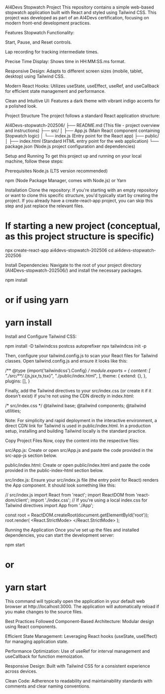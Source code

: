 AI4Devs Stopwatch Project
This repository contains a simple web-based stopwatch application built with React and styled using Tailwind CSS. This project was developed as part of an AI4Devs certification, focusing on modern front-end development practices.

Features
Stopwatch Functionality:

Start, Pause, and Reset controls.

Lap recording for tracking intermediate times.

Precise Time Display: Shows time in HH:MM:SS.ms format.

Responsive Design: Adapts to different screen sizes (mobile, tablet, desktop) using Tailwind CSS.

Modern React Hooks: Utilizes useState, useEffect, useRef, and useCallback for efficient state management and performance.

Clean and Intuitive UI: Features a dark theme with vibrant indigo accents for a polished look.

Project Structure
The project follows a standard React application structure:

AI4Devs-stopwatch-202506/
├── README.md             (This file - project overview and instructions)
├── src/
│   ├── App.js            (Main React component containing Stopwatch logic)
│   └── index.js          (Entry point for the React app)
├── public/
│   ├── index.html        (Standard HTML entry point for the web application)
└── package.json          (Node.js project configuration and dependencies)

Setup and Running
To get this project up and running on your local machine, follow these steps:

Prerequisites
Node.js (LTS version recommended)

npm (Node Package Manager, comes with Node.js) or Yarn

Installation
Clone the repository:
If you're starting with an empty repository or want to clone this specific structure, you'd typically start by creating the project. If you already have a create-react-app project, you can skip this step and just replace the relevant files.

# If starting a new project (conceptual, as this project structure is specific)
npx create-react-app ai4devs-stopwatch-202506
cd ai4devs-stopwatch-202506

Install Dependencies:
Navigate to the root of your project directory (AI4Devs-stopwatch-202506/) and install the necessary packages.

npm install
# or if using yarn
# yarn install

Install and Configure Tailwind CSS:

npm install -D tailwindcss postcss autoprefixer
npx tailwindcss init -p

Then, configure your tailwind.config.js to scan your React files for Tailwind classes. Open tailwind.config.js and ensure it looks like this:

/** @type {import('tailwindcss').Config} */
module.exports = {
  content: [
    "./src/**/*.{js,jsx,ts,tsx}",
    "./public/index.html",
  ],
  theme: {
    extend: {},
  },
  plugins: [],
}

Finally, add the Tailwind directives to your src/index.css (or create it if it doesn't exist) if you're not using the CDN directly in index.html:

/* src/index.css */
@tailwind base;
@tailwind components;
@tailwind utilities;

Note: For simplicity and rapid deployment in the interactive environment, a direct CDN link for Tailwind is used in public/index.html. In a production setup, installing and building Tailwind locally is the standard practice.

Copy Project Files
Now, copy the content into the respective files:

src/App.js: Create or open src/App.js and paste the code provided in the src-app-js section below.

public/index.html: Create or open public/index.html and paste the code provided in the public-index-html section below.

src/index.js: Ensure your src/index.js file (the entry point for React) renders the App component. It should look something like this:

// src/index.js
import React from 'react';
import ReactDOM from 'react-dom/client';
import './index.css'; // If you're using a local index.css for Tailwind directives
import App from './App';

const root = ReactDOM.createRoot(document.getElementById('root'));
root.render(
  <React.StrictMode>
    <App />
  </React.StrictMode>
);

Running the Application
Once you've set up the files and installed dependencies, you can start the development server:

npm start
# or
# yarn start

This command will typically open the application in your default web browser at http://localhost:3000. The application will automatically reload if you make changes to the source files.

Best Practices Followed
Component-Based Architecture: Modular design using React components.

Efficient State Management: Leveraging React hooks (useState, useEffect) for managing application state.

Performance Optimization: Use of useRef for interval management and useCallback for function memoization.

Responsive Design: Built with Tailwind CSS for a consistent experience across devices.

Clean Code: Adherence to readability and maintainability standards with comments and clear naming conventions.
